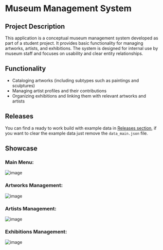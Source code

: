 # Museum Management System
## Project Description
This application is a conceptual museum management system developed as part of a student project. It provides basic functionality for managing artworks, artists, and exhibitions. The system is designed for internal use by museum staff and focuses on usability and clear entity relationships.

## Functionality
- Cataloging artworks (including subtypes such as paintings and sculptures)
- Managing artist profiles and their contributions
- Organizing exhibitions and linking them with relevant artworks and artists

## Releases
You can find a ready to work build with example data in [Releases section](https://github.com/mikkoily/MuseumCatalogOfArt/releases), if you want to clear the example data just remove the `data_main.json` file. 

## Showcase
### Main Menu:
![image](https://github.com/user-attachments/assets/b53d79f9-3fce-4ca6-9070-04a452809c29)

### Artworks Management:
![image](https://github.com/user-attachments/assets/7459f4e6-a0fa-42fe-ab8f-ee806f07cb38)

### Artists Management:
![image](https://github.com/user-attachments/assets/47823cc4-3d53-4693-9506-fef1a5bb45ab)

### Exhibitions Management:
![image](https://github.com/user-attachments/assets/0d14b980-1f1e-4dda-86b1-b3d14532a008)
